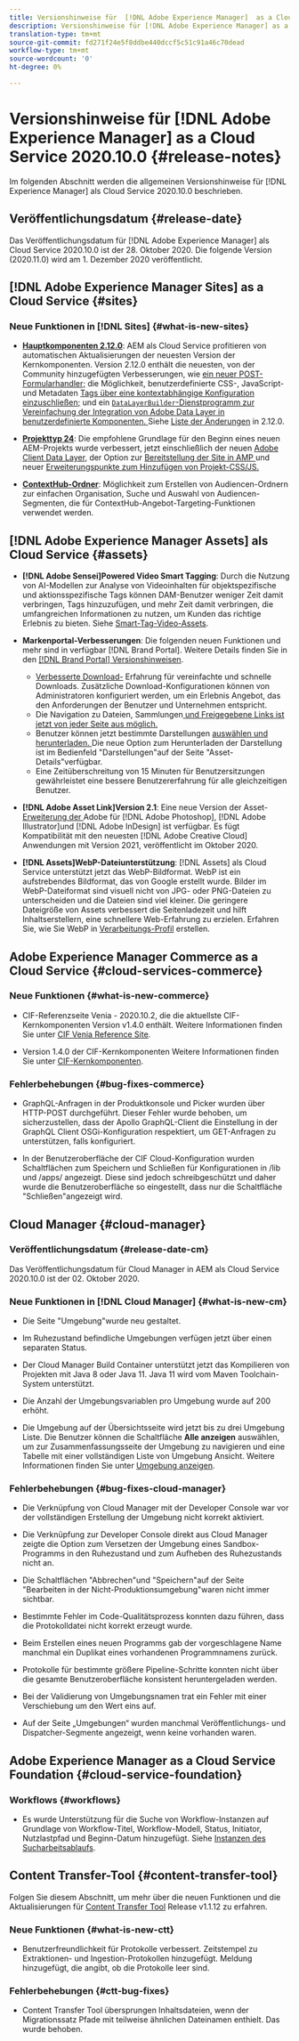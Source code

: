 ```yaml
---
title: Versionshinweise für  [!DNL Adobe Experience Manager]  as a Cloud Service 2020.10.0.
description: Versionshinweise für [!DNL Adobe Experience Manager] as a Cloud Service für 2020.10.0.
translation-type: tm+mt
source-git-commit: fd271f24e5f8ddbe440dccf5c51c91a46c70dead
workflow-type: tm+mt
source-wordcount: '0'
ht-degree: 0%

---
```



# Versionshinweise für [!DNL Adobe Experience Manager] as a Cloud Service 2020.10.0 {#release-notes}

Im folgenden Abschnitt werden die allgemeinen Versionshinweise für [!DNL Experience Manager] als Cloud Service 2020.10.0 beschrieben.

## Veröffentlichungsdatum {#release-date}

Das Veröffentlichungsdatum für [!DNL Adobe Experience Manager] als Cloud Service 2020.10.0 ist der 28. Oktober 2020.
Die folgende Version (2020.11.0) wird am 1. Dezember 2020 veröffentlicht.

## [!DNL Adobe Experience Manager Sites] as a Cloud Service {#sites}

### Neue Funktionen in [!DNL Sites] {#what-is-new-sites}

* **[Hauptkomponenten 2.12.0](https://experienceleague.adobe.com/docs/experience-manager-core-components/using/introduction.html)**: AEM als Cloud Service profitieren von automatischen Aktualisierungen der neuesten Version der Kernkomponenten. Version 2.12.0 enthält die neuesten, von der Community hinzugefügten Verbesserungen, wie [ein neuer POST-Formularhandler;](https://experienceleague.adobe.com/docs/experience-manager-core-components/using/components/forms/form-container.html#post-data) die Möglichkeit, benutzerdefinierte CSS-, JavaScript- und Metadaten [Tags über eine kontextabhängige Konfiguration einzuschließen;](https://experienceleague.adobe.com/docs/experience-manager-core-components/using/developing/including-clientlibs.html#context-aware-loading) und ein [`DataLayerBuilder`-Dienstprogramm zur Vereinfachung der Integration von Adobe Data Layer in benutzerdefinierte Komponenten. ](https://experienceleague.adobe.com/docs/experience-manager-core-components/using/developing/data-layer/integrations.html#enabling-custom-components) Siehe [Liste der Änderungen](https://github.com/adobe/aem-core-wcm-components/releases/tag/core.wcm.components.reactor-2.12.0) in 2.12.0.

* **[Projekttyp 24](https://experienceleague.adobe.com/docs/experience-manager-core-components/using/developing/archetype/overview.html)**: Die empfohlene Grundlage für den Beginn eines neuen AEM-Projekts wurde verbessert, jetzt einschließlich der neuen  [Adobe Client Data Layer](https://experienceleague.adobe.com/docs/experience-manager-core-components/using/developing/data-layer/overview.html), der Option zur  [Bereitstellung der Site in AMP ](https://experienceleague.adobe.com/docs/experience-manager-core-components/using/developing/amp.html) und neuer  [Erweiterungspunkte zum Hinzufügen von Projekt-CSS/JS.](https://experienceleague.adobe.com/docs/experience-manager-core-components/using/developing/including-clientlibs.html#context-aware-loading)

* **[ContextHub-Ordner](/help/sites-cloud/authoring/personalization/contexthub-segmentation.md#organizing-segments)**: Möglichkeit zum Erstellen von Audiencen-Ordnern zur einfachen Organisation, Suche und Auswahl von Audiencen-Segmenten, die für ContextHub-Angebot-Targeting-Funktionen verwendet werden.

## [!DNL Adobe Experience Manager Assets] als Cloud Service  {#assets}

* **[!DNL Adobe Sensei]Powered Video Smart Tagging**: Durch die Nutzung von AI-Modellen zur Analyse von Videoinhalten für objektspezifische und aktionsspezifische Tags können DAM-Benutzer weniger Zeit damit verbringen, Tags hinzuzufügen, und mehr Zeit damit verbringen, die umfangreichen Informationen zu nutzen, um Kunden das richtige Erlebnis zu bieten. Siehe [Smart-Tag-Video-Assets](/help/assets/smart-tags-video-assets.md).

* **Markenportal-Verbesserungen**: Die folgenden neuen Funktionen und mehr sind in verfügbar  [!DNL Brand Portal]. Weitere Details finden Sie in den [[!DNL Brand Portal] Versionshinweisen](https://docs.adobe.com/content/help/en/experience-manager-brand-portal/using/introduction/brand-portal-release-notes.html).

   * [Verbesserte Download-](https://docs.adobe.com/content/help/en/experience-manager-brand-portal/using/download/brand-portal-download-assets.html) Erfahrung für vereinfachte und schnelle Downloads. Zusätzliche Download-Konfigurationen können von Administratoren konfiguriert werden, um ein Erlebnis Angebot, das den Anforderungen der Benutzer und Unternehmen entspricht.
   * Die Navigation zu Dateien, Sammlungen[ und Freigegebene Links ist jetzt von jeder Seite aus möglich.](https://docs.adobe.com/content/help/en/experience-manager-brand-portal/using/share/brand-portal-share-collection.html)
   * Benutzer können jetzt bestimmte Darstellungen [auswählen und herunterladen. ](https://docs.adobe.com/content/help/en/experience-manager-brand-portal/using/download/brand-portal-download-assets.html#download-assets-from-asset-details-page) Die neue Option zum Herunterladen der Darstellung ist im Bedienfeld &quot;Darstellungen&quot;auf der Seite &quot;Asset-Details&quot;verfügbar.
   * Eine Zeitüberschreitung von 15 Minuten für Benutzersitzungen gewährleistet eine bessere Benutzererfahrung für alle gleichzeitigen Benutzer.

* **[!DNL Adobe Asset Link]Version 2.1**: Eine neue Version der Asset- [Erweiterung der ](https://helpx.adobe.com/enterprise/admin-guide.html/enterprise/using/manage-assets-using-adobe-asset-link.ug.html) Adobe für  [!DNL Adobe Photoshop],  [!DNL Adobe Illustrator]und  [!DNL Adobe InDesign] ist verfügbar. Es fügt Kompatibilität mit den neuesten [!DNL Adobe Creative Cloud] Anwendungen mit Version 2021, veröffentlicht im Oktober 2020.

* **[!DNL Assets]WebP-Dateiunterstützung**:  [!DNL Assets] als Cloud Service unterstützt jetzt das WebP-Bildformat. WebP ist ein aufstrebendes Bildformat, das von Google erstellt wurde. Bilder im WebP-Dateiformat sind visuell nicht von JPG- oder PNG-Dateien zu unterscheiden und die Dateien sind viel kleiner. Die geringere Dateigröße von Assets verbessert die Seitenladezeit und hilft Inhaltserstellern, eine schnellere Web-Erfahrung zu erzielen. Erfahren Sie, wie Sie WebP in [Verarbeitungs-Profil](/help/assets/asset-microservices-configure-and-use.md#create-standard-profile) erstellen.

## Adobe Experience Manager Commerce as a Cloud Service {#cloud-services-commerce}

### Neue Funktionen {#what-is-new-commerce}

* CIF-Referenzseite Venia - 2020.10.2, die die aktuellste CIF-Kernkomponenten Version v1.4.0 enthält. Weitere Informationen finden Sie unter [CIF Venia Reference Site](https://github.com/adobe/aem-cif-guides-venia/releases/tag/venia-2020.10.2).

* Version 1.4.0 der CIF-Kernkomponenten Weitere Informationen finden Sie unter [CIF-Kernkomponenten](https://github.com/adobe/aem-core-cif-components/releases/tag/core-cif-components-reactor-1.4.0).

### Fehlerbehebungen {#bug-fixes-commerce}

* GraphQL-Anfragen in der Produktkonsole und Picker wurden über HTTP-POST durchgeführt. Dieser Fehler wurde behoben, um sicherzustellen, dass der Apollo GraphQL-Client die Einstellung in der GraphQL Client OSGi-Konfiguration respektiert, um GET-Anfragen zu unterstützen, falls konfiguriert.

* In der Benutzeroberfläche der CIF Cloud-Konfiguration wurden Schaltflächen zum Speichern und Schließen für Konfigurationen in /lib und /apps/ angezeigt. Diese sind jedoch schreibgeschützt und daher wurde die Benutzeroberfläche so eingestellt, dass nur die Schaltfläche &quot;Schließen&quot;angezeigt wird.

## Cloud Manager {#cloud-manager}

### Veröffentlichungsdatum {#release-date-cm}

Das Veröffentlichungsdatum für Cloud Manager in AEM als Cloud Service 2020.10.0 ist der 02. Oktober 2020.

### Neue Funktionen in [!DNL Cloud Manager] {#what-is-new-cm}

* Die Seite &quot;Umgebung&quot;wurde neu gestaltet.

* Im Ruhezustand befindliche Umgebungen verfügen jetzt über einen separaten Status.

* Der Cloud Manager Build Container unterstützt jetzt das Kompilieren von Projekten mit Java 8 oder Java 11. Java 11 wird vom Maven Toolchain-System unterstützt.

* Die Anzahl der Umgebungsvariablen pro Umgebung wurde auf 200 erhöht.

* Die Umgebung auf der Übersichtsseite wird jetzt bis zu drei Umgebung Liste. Die Benutzer können die Schaltfläche **Alle anzeigen** auswählen, um zur Zusammenfassungsseite der Umgebung zu navigieren und eine Tabelle mit einer vollständigen Liste von Umgebung Ansicht.
Weitere Informationen finden Sie unter [Umgebung anzeigen](/help/implementing/cloud-manager/manage-environments.md#viewing-environment).

### Fehlerbehebungen {#bug-fixes-cloud-manager}

* Die Verknüpfung von Cloud Manager mit der Developer Console war vor der vollständigen Erstellung der Umgebung nicht korrekt aktiviert.

* Die Verknüpfung zur Developer Console direkt aus Cloud Manager zeigte die Option zum Versetzen der Umgebung eines Sandbox-Programms in den Ruhezustand und zum Aufheben des Ruhezustands nicht an.

* Die Schaltflächen &quot;Abbrechen&quot;und &quot;Speichern&quot;auf der Seite &quot;Bearbeiten in der Nicht-Produktionsumgebung&quot;waren nicht immer sichtbar.

* Bestimmte Fehler im Code-Qualitätsprozess konnten dazu führen, dass die Protokolldatei nicht korrekt erzeugt wurde.

* Beim Erstellen eines neuen Programms gab der vorgeschlagene Name manchmal ein Duplikat eines vorhandenen Programmnamens zurück.

* Protokolle für bestimmte größere Pipeline-Schritte konnten nicht über die gesamte Benutzeroberfläche konsistent heruntergeladen werden.

* Bei der Validierung von Umgebungsnamen trat ein Fehler mit einer Verschiebung um den Wert eins auf.

* Auf der Seite „Umgebungen“ wurden manchmal Veröffentlichungs- und Dispatcher-Segmente angezeigt, wenn keine vorhanden waren.

## Adobe Experience Manager as a Cloud Service Foundation {#cloud-service-foundation}

### Workflows {#workflows}

* Es wurde Unterstützung für die Suche von Workflow-Instanzen auf Grundlage von Workflow-Titel, Workflow-Modell, Status, Initiator, Nutzlastpfad und Beginn-Datum hinzugefügt. Siehe [Instanzen des Sucharbeitsablaufs](https://docs.adobe.com/content/help/en/experience-manager-cloud-service/sites/administering/workflows-administering.html).

## Content Transfer-Tool {#content-transfer-tool}

Folgen Sie diesem Abschnitt, um mehr über die neuen Funktionen und die Aktualisierungen für [Content Transfer Tool](https://docs.adobe.com/content/help/en/experience-manager-cloud-service/moving/cloud-migration/content-transfer-tool/overview-content-transfer-tool.html) Release v1.1.12 zu erfahren.

### Neue Funktionen {#what-is-new-ctt}

* Benutzerfreundlichkeit für Protokolle verbessert. Zeitstempel zu Extraktionen- und Ingestion-Protokollen hinzugefügt. Meldung hinzugefügt, die angibt, ob die Protokolle leer sind.

### Fehlerbehebungen {#ctt-bug-fixes}

* Content Transfer Tool übersprungen Inhaltsdateien, wenn der Migrationssatz Pfade mit teilweise ähnlichen Dateinamen enthielt. Das wurde behoben.
